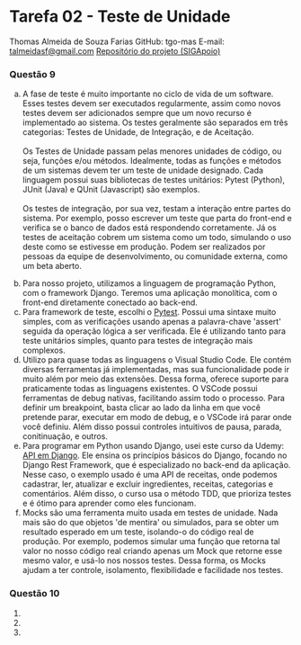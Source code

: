 # Tarefa 02 - Teste de Unidade

Thomas Almeida de Souza Farias
GitHub: tgo-mas
E-mail: talmeidasf@gmail.com
[Repositório do projeto (SIGApoio)](https://github.com/tgo-mas/SIGApoio)

### Questão 9

<ol type="a">
    <li><p>A fase de teste é muito importante no ciclo de vida de um software. Esses testes devem ser executados regularmente, assim como novos testes devem ser adicionados sempre que um novo recurso é implementado ao sistema. Os testes geralmente são separados em três categorias: Testes de Unidade, de Integração, e de Aceitação. <br/><br/> Os Testes de Unidade passam pelas menores unidades de código, ou seja, funções e/ou métodos. Idealmente, todas as funções e métodos de um sistemas devem ter um teste de unidade designado. Cada linguagem possui suas bibliotecas de testes unitários: Pytest (Python), JUnit (Java) e QUnit (Javascript) são exemplos. <br/><br/> Os testes de integração, por sua vez, testam a interação entre partes do sistema. Por exemplo, posso escrever um teste que parta do front-end e verifica se o banco de dados está respondendo corretamente. Já os testes de aceitação cobrem um sistema como um todo, simulando o uso deste como se estivesse em produção. Podem ser realizados por pessoas da equipe de desenvolvimento, ou comunidade externa, como um beta aberto.</li>
    <li>Para nosso projeto, utilizamos a linguagem de programação Python, com o framework Django. Teremos uma aplicação monolítica, com o front-end diretamente conectado ao back-end. </li>
    <li>Para framework de teste, escolhi o <a href="https://docs.pytest.org/en/stable/">Pytest</a>. Possui uma sintaxe muito simples, com as verificações usando apenas a palavra-chave 'assert' seguida da operação lógica a ser verificada. Ele é utilizando tanto para teste unitários simples, quanto para testes de integração mais complexos.</li>
    <li>Utilizo para quase todas as linguagens o Visual Studio Code. Ele contém diversas ferramentas já implementadas, mas sua funcionalidade pode ir muito além por meio das extensões. Dessa forma, oferece suporte para praticamente todas as linguagens existentes. O VSCode possui ferramentas de debug nativas, facilitando assim todo o processo. Para definir um breakpoint, basta clicar ao lado da linha em que você pretende parar, executar em modo de debug, e o VSCode irá parar onde você definiu. Além disso possui controles intuitivos de pausa, parada, conitinuação, e outros.</li>
    <li>Para programar em Python usando Django, usei este curso da Udemy: <a href="https://www.udemy.com/course/django-python-advanced/learn/lecture/32236856?start=0#overview">API em Django</a>. Ele ensina os princípios básicos do Django, focando no Django Rest Framework, que é especializado no back-end da aplicação. Nesse caso, o exemplo usado é uma API de receitas, onde podemos cadastrar, ler, atualizar e excluir ingredientes, receitas, categorias e comentários. Além disso, o curso usa o método TDD, que prioriza testes e é ótimo para aprender como eles funcionam.</li>
    <li>Mocks são uma ferramenta muito usada em testes de unidade. Nada mais são do que objetos 'de mentira' ou simulados, para se obter um resultado esperado em um teste, isolando-o do código real de produção. Por exemplo, podemos simular uma função que retorna tal valor no nosso código real criando apenas um Mock que retorne esse mesmo valor, e usá-lo nos nossos testes. Dessa forma, os Mocks ajudam a ter controle, isolamento, flexibilidade e facilidade nos testes.</li>
</ol>

### Questão 10
<ol ype="a">
    <li></li>
    <li></li>
    <li></li>
</ol>
